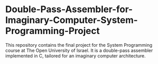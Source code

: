 # Double-Pass-Assembler-for-Imaginary-Computer-System-Programming-Project
This repository contains the final project for the System Programming course at The Open University of Israel. It is a double-pass assembler implemented in C, tailored for an imaginary computer architecture.

